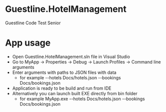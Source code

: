 # Guestline.HotelManagement
Guestline Code Test Senior

# App usage

* Open Guestline.HotelManagement.sln file in Visual Studio
* Go to MyApp -> Properties -> Debug -> Launch Profiles -> Command line arguments
* Enter arguments with paths to JSON files with data
	* for example --hotels Docs/hotels.json --bookings Docs/bookings.json
* Application is ready to be build and run from IDE
* Alternatively you can launch built EXE directly from bin folder
	* for example MyApp.exe --hotels Docs/hotels.json --bookings Docs/bookings.json

